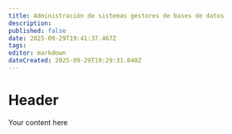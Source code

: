 ```yaml
---
title: Administración de sistemas gestores de bases de datos
description: 
published: false
date: 2025-09-29T19:41:37.467Z
tags: 
editor: markdown
dateCreated: 2025-09-29T19:29:31.040Z
---
```


# Header
Your content here
